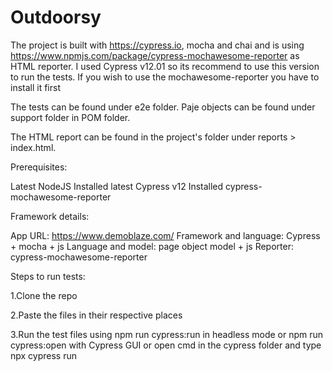 # Outdoorsy
The project is built with https://cypress.io, mocha and chai and is using https://www.npmjs.com/package/cypress-mochawesome-reporter as HTML reporter.
I used Cypress v12.01 so its recommend to use this version to run the tests.
If you wish to use the mochawesome-reporter you have to install it first

The tests can be found under e2e folder. Paje objects can be found under support folder in POM folder.

The HTML report can be found in the project's folder under reports > index.html.

Prerequisites:

Latest NodeJS
Installed latest Cypress v12
Installed cypress-mochawesome-reporter

Framework details:

App URL: https://www.demoblaze.com/
Framework and language: Cypress + mocha + js
Language and model: page object model + js
Reporter: cypress-mochawesome-reporter

Steps to run tests:

1.Clone the repo

2.Paste the files in their respective places

3.Run the test files using npm run cypress:run in headless mode or npm run cypress:open with Cypress GUI or open cmd in the cypress folder and type npx cypress run


